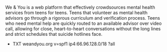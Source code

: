 We & You is a web platform that effectively crowdsources mental health services from teens for teens. Teens that volunteer as mental health advisors go through a rigorous curriculum and verification process. Teens who need mental help are quickly routed to an available advisor over video call, allowing for close, heart-to-heart conversations without the long lines and strict schedules that suicide hotlines face.

- TXT weandyou.org v=spf1 ip4:66.96.128.0/18 ?all